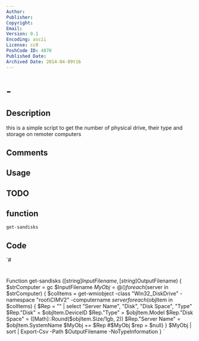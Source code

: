 ```yaml
---
Author: 
Publisher: 
Copyright: 
Email: 
Version: 0.1
Encoding: ascii
License: cc0
PoshCode ID: 4870
Published Date: 
Archived Date: 2014-04-09t16
---
```


#  - 

## Description

this is a simple script to get the number of physical drive, their type and storage on remoter computers

## Comments



## Usage



## TODO



## function

`get-sandisks`

## Code

`#
 #
 Function get-sandisks ([string]$InputFilename,[string]$OutputFilename)
 {
 $strComputer = gc $InputFilename
 $MyObj = @()
 foreach ($server in $strComputer) {
 $colItems = get-wmiobject -class "Win32_DiskDrive" -namespace "root\CIMV2" -computername $server
 foreach ($objItem in $colItems) { 
 $Rep = "" | select "Server Name", "Disk", "Disk Space", "Type"
       $Rep."Disk" = $objItem.DeviceID 
       $Rep."Type" = $objItem.Model 
       $Rep."Disk Space" = ([Math]::Round($objItem.Size/1gb, 2)) 
       $Rep."Server Name" = $objItem.SystemName 
       $MyObj += $Rep
       #$MyObj
       $rep = $null}
       }
  $MyObj | sort | Export-Csv -Path $OutputFilename -NoTypeInformation
 }
`

